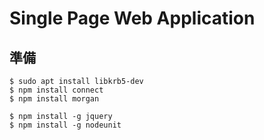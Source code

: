 # Single Page Web Application

## 準備
```
$ sudo apt install libkrb5-dev
$ npm install connect
$ npm install morgan

$ npm install -g jquery
$ npm install -g nodeunit


